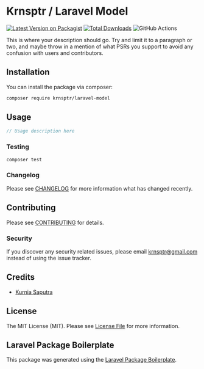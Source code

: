 # Krnsptr / Laravel Model

[![Latest Version on Packagist](https://img.shields.io/packagist/v/krnsptr/laravel-model.svg?style=flat-square)](https://packagist.org/packages/krnsptr/laravel-model)
[![Total Downloads](https://img.shields.io/packagist/dt/krnsptr/laravel-model.svg?style=flat-square)](https://packagist.org/packages/krnsptr/laravel-model)
![GitHub Actions](https://github.com/krnsptr/laravel-model/actions/workflows/main.yml/badge.svg)

This is where your description should go. Try and limit it to a paragraph or two, and maybe throw in a mention of what PSRs you support to avoid any confusion with users and contributors.

## Installation

You can install the package via composer:

```bash
composer require krnsptr/laravel-model
```

## Usage

```php
// Usage description here
```

### Testing

```bash
composer test
```

### Changelog

Please see [CHANGELOG](CHANGELOG.md) for more information what has changed recently.

## Contributing

Please see [CONTRIBUTING](CONTRIBUTING.md) for details.

### Security

If you discover any security related issues, please email krnsptr@gmail.com instead of using the issue tracker.

## Credits

-   [Kurnia Saputra](https://github.com/krnsptr)

## License

The MIT License (MIT). Please see [License File](LICENSE.md) for more information.

## Laravel Package Boilerplate

This package was generated using the [Laravel Package Boilerplate](https://laravelpackageboilerplate.com).
